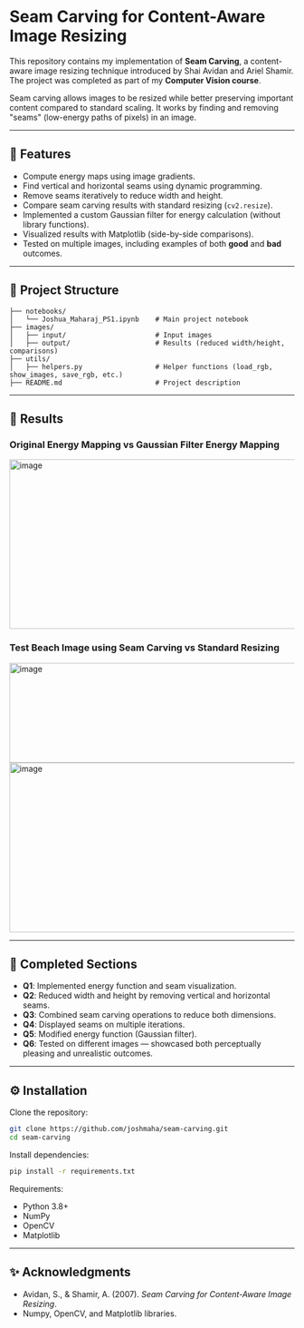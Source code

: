 # Seam Carving for Content-Aware Image Resizing

This repository contains my implementation of **Seam Carving**, a content-aware image resizing technique introduced by Shai Avidan and Ariel Shamir. The project was completed as part of my **Computer Vision course**.

Seam carving allows images to be resized while better preserving important content compared to standard scaling. It works by finding and removing "seams" (low-energy paths of pixels) in an image.

---

## 🚀 Features

* Compute energy maps using image gradients.
* Find vertical and horizontal seams using dynamic programming.
* Remove seams iteratively to reduce width and height.
* Compare seam carving results with standard resizing (`cv2.resize`).
* Implemented a custom Gaussian filter for energy calculation (without library functions).
* Visualized results with Matplotlib (side-by-side comparisons).
* Tested on multiple images, including examples of both **good** and **bad** outcomes.

---

## 📂 Project Structure

```
├── notebooks/
│   └── Joshua_Maharaj_PS1.ipynb    # Main project notebook
├── images/
│   ├── input/                      # Input images
│   ├── output/                     # Results (reduced width/height, comparisons)
├── utils/
│   ├── helpers.py                  # Helper functions (load_rgb, show_images, save_rgb, etc.)
├── README.md                       # Project description
```

---

## 📸 Results


### Original Energy Mapping vs Gaussian Filter Energy Mapping

<img width="733" height="299" alt="image" src="https://github.com/user-attachments/assets/074f8738-516e-4002-bb31-ae9da6d91b03" />


### Test Beach Image using Seam Carving vs Standard Resizing

<img width="840" height="176" alt="image" src="https://github.com/user-attachments/assets/1f8c3909-c38f-4f75-bae8-fdca60cb6994" />

<img width="733" height="299" alt="image" src="https://github.com/user-attachments/assets/1f8c3909-c38f-4f75-bae8-fdca60cb6994" />

---

## 📖 Completed Sections

* **Q1**: Implemented energy function and seam visualization.
* **Q2**: Reduced width and height by removing vertical and horizontal seams.
* **Q3**: Combined seam carving operations to reduce both dimensions.
* **Q4**: Displayed seams on multiple iterations.
* **Q5**: Modified energy function (Gaussian filter).
* **Q6**: Tested on different images — showcased both perceptually pleasing and unrealistic outcomes.

---

## ⚙️ Installation

Clone the repository:

```bash
git clone https://github.com/joshmaha/seam-carving.git
cd seam-carving
```

Install dependencies:

```bash
pip install -r requirements.txt
```

Requirements:

* Python 3.8+
* NumPy
* OpenCV
* Matplotlib

---

## ✨ Acknowledgments

* Avidan, S., & Shamir, A. (2007). *Seam Carving for Content-Aware Image Resizing*.
* Numpy, OpenCV, and Matplotlib libraries.
